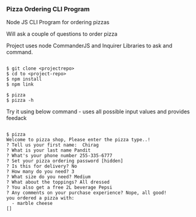 ### Pizza Ordering CLI Program

Node JS CLI Program for ordering pizzas

Will ask a couple of questions to order pizza

Project uses node CommanderJS and Inquirer Libraries to ask and command.

~~~

$ git clone <projectrepo>
$ cd to <project-repo>
$ npm install 
$ npm link

$ pizza 
$ pizza -h

~~~

Try it using below command - uses all possible input values and provides feedack

~~~

$ pizza
Welcome to pizza shop, Please enter the pizza type..!
? Tell us your first name:  Chirag
? What is your last name Pandit
? What's your phone number 255-335-6777
? Set your pizza ordering password [hidden]
? Is this for delivery? No
? How many do you need? 3
? What size do you need? Medium
? What about the toppings? All dressed
? You also get a free 2L beverage Pepsi
? Any comments on your purchase experience? Nope, all good!
you ordered a pizza with:
  - marble cheese
[]

~~~
